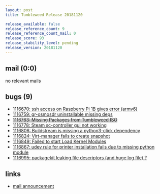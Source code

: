 ```yaml
---
layout: post
title: Tumbleweed Release 20181120

release_available: false
release_reference_count: 9
release_reference_count_mail: 0
release_score: 93
release_stability_level: pending
release_version: 20181120
---
```


## mail (0:0)

no relevant mails

## bugs (9)

<!--more-->

- [1116670: ssh access on Raspberry Pi 1B gives error (armv6)](https://bugzilla.opensuse.org/show_bug.cgi?id=1116670)
- [1116759: gr-osmosdr uninstallable missing deps](https://bugzilla.opensuse.org/show_bug.cgi?id=1116759)
- ~~[1116763: Missing Packages from Tumbleweed ISO](https://bugzilla.opensuse.org/show_bug.cgi?id=1116763)~~
- [1116778: Steam sc-controller gui not working](https://bugzilla.opensuse.org/show_bug.cgi?id=1116778)
- [1116806: Buildstream is missing a python3-click dependency](https://bugzilla.opensuse.org/show_bug.cgi?id=1116806)
- [1116824: Virt-manager fails to create snapshot](https://bugzilla.opensuse.org/show_bug.cgi?id=1116824)
- [1116849: Failed to start Load Kernel Modules](https://bugzilla.opensuse.org/show_bug.cgi?id=1116849)
- [1116867: udev rule for printer installation fails due to missing python module](https://bugzilla.opensuse.org/show_bug.cgi?id=1116867)
- [1116995: packagekit leaking file descriptors (and huge log file) ?](https://bugzilla.opensuse.org/show_bug.cgi?id=1116995)



## links

- [mail announcement](https://lists.opensuse.org/opensuse-factory/2018-11/msg00271.html)
